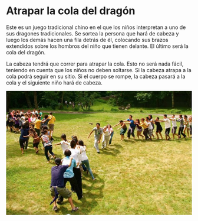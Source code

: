 # Atrapar la cola del dragón

Este es un juego tradicional chino en el que los niños interpretan a uno de sus dragones tradicionales. Se sortea la persona que hará de cabeza y luego los demás hacen una fila detrás de él, colocando sus brazos extendidos sobre los hombros del niño que tienen delante. El último será la cola del dragón.

La cabeza tendrá que correr para atrapar la cola. Esto no será nada fácil, teniendo en cuenta que los niños no deben soltarse. Si la cabeza atrapa a la cola podrá seguir en su sitio. Si el cuerpo se rompe, la cabeza pasará a la cola y el siguiente niño hará de cabeza.

![Atrapar la cola del drag&#xF3;n](../../.gitbook/assets/juegos_aire_libre_cola_dragon.jpg)

